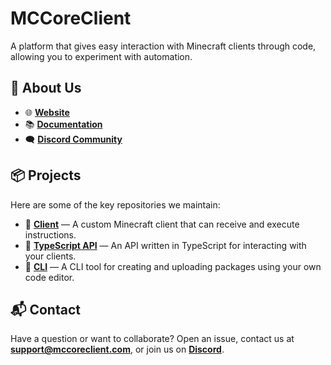 # MCCoreClient

A platform that gives easy interaction with Minecraft clients through code, allowing you to experiment with automation.

## 🚀 About Us

- 🌐 **[Website](https://mccoreclient.com)**
- 📚 **[Documentation](https://docs.mccoreclient.com)**
- 🗨️ **[Discord Community](https://discord.mccoreclient.com)**

## 📦 Projects

Here are some of the key repositories we maintain:

- 🤖 **[Client](https://github.com/MCCoreClient/client)** — A custom Minecraft client that can receive and execute instructions.
- 🔌 **[TypeScript API](https://github.com/MCCoreClient/ts-api)** — An API written in TypeScript for interacting with your clients.
- 🔧 **[CLI](https://github.com/MCCoreClient/cli)** — A CLI tool for creating and uploading packages using your own code editor.

## 📬 Contact

Have a question or want to collaborate? Open an issue, contact us at **support@mccoreclient.com**, or join us on **[Discord](https://discord.mccoreclient.com)**.
